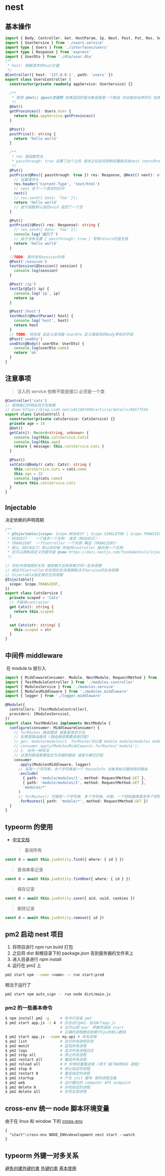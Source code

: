 # nest

## 基本操作

```ts
import { Body, Controller, Get, HostParam, Ip, Next, Post, Put, Res, Session } from '@nestjs/common'
import { UserService } from './users.service'
import type { Users } from './interfaces/users'
import type { Response } from 'express'
import { UserDto } from './dto/user.dto'
/**
 * host: 根据请求的host拦截
 */
@Controller({ host: '127.0.0.1', path: 'users' })
export class UsersController {
  constructor(private readonly appService: UserService) {}

  /**
   * 使用 @Get() @post方法时 如果返回的是对象或者是一个数组 将会被自动序列化 如果返回的是一个基本类型 将不会做任何处理 只是返回
   */
  @Get()
  getProvinces(): Users.User {
    return this.appService.getProvinces()
  }

  @Post()
  postPrice(): string {
    return 'hello world'
  }

  /**
   * res 是函数签名
   * passthrough: true 设置了这个之后 请求之后会将控制权重新交给nest（nest的return就是返回值） 不会影响后续的请求队列 如果没有设置 则执行的权利将还是res的（return无效）
   */
  @Put()
  putPrice(@Res({ passthrough: true }) res: Response, @Next() next): string | void {
    // 设置请求头
    res.header('Content-Type', 'text/html')
    // next 走下一个请求的队列
    next()
    // res.send({ data: 'foo' });
    return 'hello world'
    // 由于函数默认返回void 返回了一个空
  }

  @Put()
  putPrice1(@Res() res: Response): string {
    // res.send({ data: 'foo' });
    console.log('运行了')
    // 由于没有设置 { passthrough: true } 导致return的值无效
    return 'hello world'
  }

  //TODO: 暂时未知session作用
  @Post('/session')
  testSession(@Session() session) {
    console.log(session)
  }

  @Post('/ip')
  testIp(@Ip() ip) {
    console.log('ip', ip)
    return ip
  }

  @Post('/host')
  testHost(@HostParam() host) {
    console.log('host', host)
    return host
  }
  // TODO: 待完成 自定义装饰器 UserDto 定义接收到的body带有的字段
  @Post('useDto')
  useDto(@Body() userDto: UserDto) {
    console.log(userDto.name)
    return 'ok'
  }
}
```

## 注意事项

> 注入的 service 依赖不能是接口 必须是一个类

```ts
@Controller('cats')
// 使用接口声明会找不到依赖
// @see:https://blog.csdn.net/u011607490/article/details/86577556
export class CatsControll {
  constructor(private catsService: CatsService) {}
  private age = 18
  @Get()
  getCats(): Record<string, unknown> {
    console.log(this.catsService.Cats)
    console.log(this.age)
    return { message: this.catsService.Cats }
  }

  @Post()
  setCats(@Body() cats: Cats): string {
    this.catsService.Cats = cats.name
    this.age = 22
    console.log(cats.name)
    return this.catsService.Cats
  }
}
```

## Injectable

决定依赖的声明周期

```ts
/**
 * @Injectable({scope: Scope.REQUEST | Scope.SINGLETON | Scope.TRANSIENT | Scope.DEFAULT})
 * REQUEST：  一个请求一个实例  请求（REQUEST）：
 * TRANSIENT  一个Controller 一个实例 瞬态（TRANSIENT）
 * 默认（DEFAULT）默认的时候 所有的Controller 都共用一个实例
 * 还可以拥有自定义的提供者 @see https://docs.nestjs.com/fundamentals/injection-scopes
 */

// 存在作用域链的关系 被依赖方会和依赖方同一生命周期
// 相当于Controller的实例的生命周期取决于Service的生命周期
// Injectable指定类的生命周期
@Injectable({
  scope: Scope.TRANSIENT,
})
export class CatsService {
  private scoped = 'Cats'
  // 不能有contractor
  get Cats(): string {
    return this.scoped
  }

  set Cats(str: string) {
    this.scoped = str
  }
}
```

## 中间件 middleware

​ 在 module.ts 层引入

```ts
import { MiddlewareConsumer, Module, NestModule, RequestMethod } from '@nestjs/common'
import { TestModuleController } from './modules.controller'
import { ModulesService } from './modules.service'
import { ModulesMiddleware } from './modules.middleware'
import { logger } from './logger.middleware'

@Module({
  controllers: [TestModuleController],
  providers: [ModulesService],
})
export class TestModules implements NestModule {
  configure(consumer: MiddlewareConsumer) {
    // forRoutes 路由路径 或者是请求方法
    // 如果是路由路径 (路由路径需要逐级匹配)
    // get: module/modules/1  forRouter可以是 module module/modules module/modules/1 都可以进入中间件
    // consumer.apply(ModulesMiddleware).forRoutes('module');
    // 2. 另外一种写法
    // 这里的路径需要指定为详细的路径 或者为模式匹配
    consumer
      .apply(ModulesMiddleware, logger)
      // 采用一个字符串，多个字符串或一个 RouteInfo 对象来标识要排除的路由
      .exclude(
        { path: 'module/modules/1', method: RequestMethod.GET },
        { path: 'module/modules/2', method: RequestMethod.GET },
        'modules/*'
      )
      // forRoutes() 可接受一个字符串、多个字符串、对象、一个控制器类甚至多个控制器类
      .forRoutes({ path: 'module/*', method: RequestMethod.GET })
  }
}
```

## typeorm 的使用

- [中文文档](https://typeorm.biunav.com/zh/find-options.html#%E8%BF%9B%E9%98%B6%E9%80%89%E9%A1%B9)

  > 查询所有

```ts
const d = await this.jueEntity.find({ where: { id } })
```

> 查询单条记录

```ts
const d = await this.jueEntity.findOne({ where: { id } })
```

> 保存记录

```ts
const d = await this.jueEntity.save({ aid, uuid, cookies })
```

> 删除记录

```ts
const d = await this.jueEntity.remove({ id })
```

## pm2 启动 nest 项目

1. 将项目进行 npm run build 打包
2. 之后将 dist 和根目录下的 package.json 丢到服务器的文件夹上
3. 进入目录进行 npm install
4. 运行在 pm2 上

```bash
pm2 start npm --name <name> -- run start:prod
```

相当于运行了

```bash
pm2 start npm auto_sign -- run node dist/main.js
```

### pm2 的一些基本命令

```bash
$ npm install pm2 -g     # 命令行安装 pm2
$ pm2 start app.js -i 4  # 后台运行pm2，启动4个app.js
                         # 也可以把'max' 参数传递给 start
                         # 正确的进程数目依赖于Cpu的核心数目
$ pm2 start app.js --name my-api # 命名进程
$ pm2 list               # 显示所有进程状态
$ pm2 monit              # 监视所有进程
$ pm2 logs               # 显示所有进程日志
$ pm2 stop all           # 停止所有进程
$ pm2 restart all        # 重启所有进程
$ pm2 reload all         # 0 秒停机重载进程 (用于 NETWORKED 进程)
$ pm2 stop 0             # 停止指定的进程
$ pm2 restart 0          # 重启指定的进程
$ pm2 startup            # 产生 init 脚本 保持进程活着
$ pm2 web                # 运行健壮的 computer API endpoint
$ pm2 delete 0           # 杀死指定的进程
$ pm2 delete all         # 杀死全部进程

```

## cross-env 统一 node 脚本环境变量

由于在 linux 和 window 下的
[cross-env](https://www.npmjs.com/package/cross-env)

```shell
{
  "start":cross-env NODE_ENV=development nest start --watch
}
```

## typeorm 外键一对多关系

[避免创建外键约束](https://typeorm.biunav.com/zh/relations-faq.html#%E9%81%BF%E5%85%8D%E5%88%9B%E5%BB%BA%E5%A4%96%E9%94%AE%E7%BA%A6%E6%9D%9F)
[外键约束](https://typeorm.bootcss.com/many-to-one-one-to-many-relations)
[基本使用](https://111hunter.github.io/2020-04-10-typeorm/)
